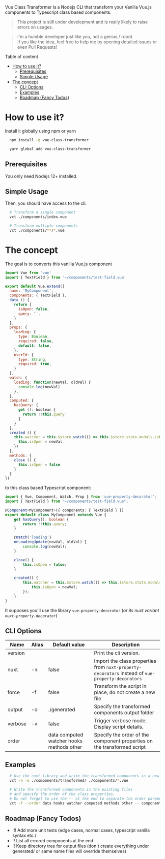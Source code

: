 
Vue Class Transformer is a Nodejs CLI that transform your Vanilla Vue.js components to Typescript class based components.

> This project is still under development and is really likely to raise errors on usages.

> I'm a humble developer just like you, not a genius / robot.  
> If you like the idea, feel free to help me by opening detailed issues or even Pull Requests!

Table of content
- [How to use it?](#how-to-use-it)
  - [Prerequisites](#prerequisites)
  - [Simple Usage](#simple-usage)
- [The concept](#the-concept)
  - [CLI Options](#cli-options)
  - [Examples](#examples)
  - [Roadmap (Fancy Todos)](#roadmap-fancy-todos)

# How to use it?

Install it globally using npm or yarn

```bash
  npm install -g vue-class-transformer

  yarn global add vue-class-transformer
```

## Prerequisites
You only need Nodejs 12+ installed.

## Simple Usage

Then, you should have access to the cli:

```bash
  # Transform a single component
  vct ./components/index.vue

  # Transform multiple components
  vct ./components/**/*.vue
```

# The concept

The goal is to converts this vanilla Vue.js component

```javascript
import Vue from 'vue'
import { TextField } from '~/components/test-field.vue'

export default Vue.extend({
  name: 'MyComponent',
  components: { TextField },
  data () {
    return {
      isOpen: false,
      query: '',
    }
  },
  props: {
    loading: {
      type: Boolean,
      required: false,
      default: false,
    },
    userId: {
      type: String,
      required: true,
    }
  },
  watch: {
    loading: function(newVal, oldVal) {
      console.log(newVal)
    },
  },
  computed: {
    hasQuery: {
      get (): boolean {
        return !!this.query
      }
    }
  },
  created () {
    this.watcher = this.$store.watch(() => this.$store.state.modals.isResetPasswordActive, (newVal) => {
      this.isOpen = newVal
    })
  },
  methods: {
    close () {
      this.isOpen = false
    }
  }
})
```

to this class based Typescript component:

```typescript
import { Vue, Component, Watch, Prop } from 'vue-property-decorator';
import { TextField } from "~/components/test-field.vue";

@Component<MyComponent>({ components: { TextField } })
export default class MyComponent extends Vue {
    get hasQuery(): boolean {
        return !!this.query;
    }

    @Watch('loading')
    onLoadingUpdate(newVal, oldVal) {
        console.log(newVal);
    }

    close() {
        this.isOpen = false;
    }

    created() {
        this.watcher = this.$store.watch(() => this.$store.state.modals.isResetPasswordActive, (newVal) => {
            this.isOpen = newVal;
        });
    }
}
```

It supposes you'll use the library `vue-property-decorator` (_or its nuxt variant `nuxt-property-decorator`_)

## CLI Options

| Name | Alias | Default value | Description |
|------|-------|---------------|-------------|
| version | | | Print the cli version. |
| nuxt |  -n   |    false      | Import the class properties from `nuxt-property-decorators` instead of `vue-property-decorators` |
| force | -f |  false | Transform the script in place, do not create a new file |
| output | -o | ./generated | Specify the transformed components output folder |
| verbose | -v | false | Trigger verbose mode. Display script details. |
| order | | data computed watcher hooks methods other | Specify the order of the component properties on the transformed script |

## Examples

```bash
  # Use the nuxt library and write the transformed components in a new transformed/ folder.
  vct -n -o ./components/transformed/ ./components/*.vue

  # Write the transformed components in the existing files
  # and specify the order of the class properties.
  # Do not forget to use the -- at the end to separate the order parameters and the files glob argument.
  vct -f --order data hooks watcher computed methods other -- components/*.vue
```

## Roadmap (Fancy Todos)
  - !!! Add more unit tests (edge cases, normal cases, typescript vanilla syntax etc.)
  - !! List all errored components at the end
  - !! Keep directory tree for output files (don't create everything under generated/ or same name files will override themselves)